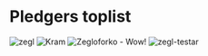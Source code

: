# Pledgers toplist

<!-- POLAR type=pledgers id=gqvuenrw -->
![zegl](https://avatars.githubusercontent.com/u/47952?v=4)
![Kram](https://avatars.githubusercontent.com/u/11248123?v=4)
![Zegloforko - Wow!](https://avatars.githubusercontent.com/u/39970518?v=4)
![zegl-testar](https://avatars.githubusercontent.com/u/51095802?v=4)

<!-- POLAR-END id=gqvuenrw -->